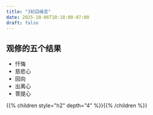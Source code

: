 ```yaml
---
title: "3轮回痛苦"
date: 2025-10-06T10:18:00-07:00
draft: false
---
```


## 观修的五个结果

- 忏悔
- 慈悲心
- 回向
- 出离心
- 菩提心

{{% children style="h2" depth="4" %}}{{% /children %}}
